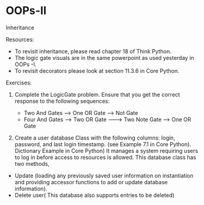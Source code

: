 # OOPs-II
Inheritance

Resources:

  - To revisit inheritance, please read chapter 18 of Think Python.
  - The logic gate visuals are in the same powerpoint as used yesterday in OOPs -I.
  - To revisit decorators please look at section 11.3.6 in Core Python. 
  
Exercises: 

1) Complete the LogicGate problem. Ensure that you get the correct response to the following sequences:  
    
    + Two And Gates --> One OR Gate --> Not Gate
    + Four And Gates --> Two OR Gate ---> Two Note Gate --> One OR Gate

2) Create a user database Class with the following columns: login, password, and last login timestamp. (see Example 7.1 in Core Python). Dictionary Example in Core Python) It manages a system requiring users to log in before access to resources is allowed. This database class has two methods, 

- Update (loading any previously saved user information on instantiation and providing accessor functions to add or update database information). 
- Delete user( This database also supports entries to be deleted)
